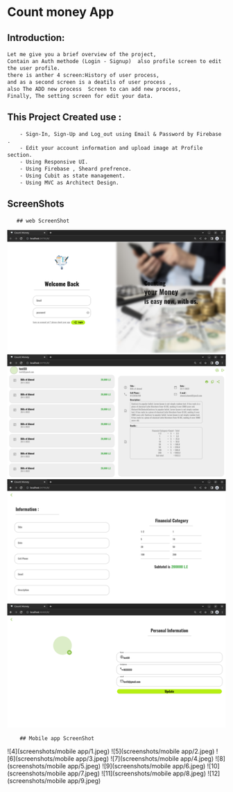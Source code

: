 # Count money App

## Introduction:

    Let me give you a brief overview of the project, 
    Contain an Auth methode (Login - Signup)  also profile screen to edit the user profile.
    there is anther 4 screen:History of user process,
    and as a second screen is a deatils of user process ,
    also The ADD new process  Screen to can add new process,
    Finally, The setting screen for edit your data.





## This Project Created use :
        - Sign-In, Sign-Up and Log_out using Email & Password by Firebase .
        - Edit your account information and upload image at Profile section.
        - Using Responsive UI.
        - Using Firebase , Sheard prefrence.
        - Using Cubit as state management.
        - Using MVC as Architect Design.



## ScreenShots
       ## web ScreenShot
![0](screenshots/web/1.png)
![1](screenshots/web/2.png)
![2](screenshots/web/3.png)
![3](screenshots/web/4.png)

        ## Mobile app ScreenShot
![4](screenshots/mobile app/1.jpeg)
![5](screenshots/mobile app/2.jpeg)
![6](screenshots/mobile app/3.jpeg)
![7](screenshots/mobile app/4.jpeg)
![8](screenshots/mobile app/5.jpeg)
![9](screenshots/mobile app/6.jpeg)
![10](screenshots/mobile app/7.jpeg)
![11](screenshots/mobile app/8.jpeg)
![12](screenshots/mobile app/9.jpeg)